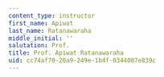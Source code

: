 ```yaml
---
content_type: instructor
first_name: Apiwat
last_name: Ratanawaraha
middle_initial: ''
salutation: Prof.
title: Prof. Apiwat Ratanawaraha
uid: cc74af70-20a9-249e-1b4f-0344007e839c
---
```

